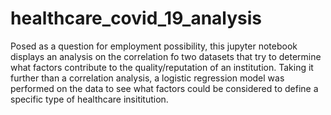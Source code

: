 # healthcare_covid_19_analysis
Posed as a question for employment possibility, this jupyter notebook displays an analysis on the correlation fo two datasets that try to determine what factors contribute to the quality/reputation of an institution. Taking it further than a correlation analysis, a logistic regression model was performed on the data to see what factors could be considered to define a specific type of healthcare insititution. 
